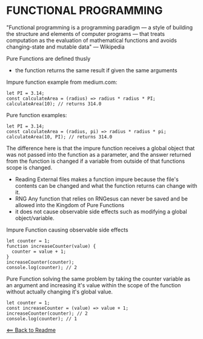 # FUNCTIONAL PROGRAMMING

"Functional programming is a programming paradigm — a style of building the structure and elements of computer programs — that treats computation as the evaluation of mathematical functions and avoids changing-state and mutable data" — Wikipedia

Pure Functions are defined thusly

- the function returns the same result if given the same arguments
  
Impure function example from medium.com:

```JS
let PI = 3.14;
const calculateArea = (radius) => radius * radius * PI;
calculateArea(10); // returns 314.0
```

Pure function examples:

```JS
let PI = 3.14;
const calculateArea = (radius, pi) => radius * radius * pi;
calculateArea(10, PI); // returns 314.0
```

The difference here is that the impure function receives a global object that was not passed into the function as a parameter, and the answer returned from the function is changed if a variable from outside of that functions scope is changed.

- Reading External files makes a function impure because the file's contents can be changed and what the function returns can change with it.
- RNG Any function that relies on RNGesus can never be saved and be allowed into the Kingdom of Pure Functions
- it does not cause observable side effects such as modifying a global object/variable.

Impure Function causing observable side effects

```JS
let counter = 1;
function increaseCounter(value) {
  counter = value + 1;
}
increaseCounter(counter);
console.log(counter); // 2
```

Pure Function solving the same problem by taking the counter variable as an argument and increasing it's value within the scope of the function without actually changing it's global value.

```JS
let counter = 1;
const increaseCounter = (value) => value + 1;
increaseCounter(counter); // 2
console.log(counter); // 1
```

[<== Back to Readme](README.md)
